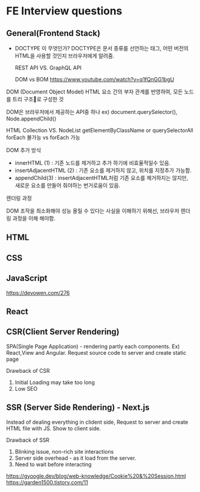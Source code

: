 # FE Interview questions

## General(Frontend Stack)

- DOCTYPE 이 무엇인가?
  DOCTYPE은 문서 종류를 선언하는 태그, 어떤 버전의 HTML을 사용할 것인지 브라우저에게 알려줌. <!DOCTYPE html>

  REST API VS. GraphQL API

  DOM vs BOM <https://www.youtube.com/watch?v=q1fQnGG1bgU>

DOM (Document Object Model)
HTML 요소 간의 부자 관계를 반영하여, 모든 노드를 트리 구조로 구성한 것

DOM은 브라우저에서 제공하는 API중 하나
ex) document.querySelector(), Node.appendChild()

HTML Collection VS. NodeList
getElementByClassName or querySelectorAll
forEach 불가능 vs forEach 가능

DOM 추가 방식

- innerHTML (1) : 기존 노드를 제거하고 추가 하기에 비효율적일수 있음.
- insertAdjacentHTML (2) : 기존 요소를 제거하지 않고, 위치를 지정추가 가능함.
- appendChild(3) : insertAdjacentHTML처럼 기존 요소를 제거하지는 않지만, 새로운 요소를 만들어 줘야하는 번거로움이 있음.

렌더링 과정

DOM 조작을 최소화해야 성능 올릴 수 있다는 사실을 이해하기 위해선, 브라우저 렌더링 과정을 이해 해야함.

## HTML

## CSS

## JavaScript

<https://devowen.com/276>

## React

## CSR(Client Server Rendering)

SPA(Single Page Application) - rendering partly each components. Ex) React,View and Angular.
Request source code to server and create static page

Drawback of CSR

1. Initial Loading may take too long
2. Low SEO

## SSR (Server Side Rendering) - Next.js

Instead of dealing everything in clident side, Request to server and create HTML file with JS.
Show to client side.

Drawback of SSR

1. Blinking issue, non-rich site interactions
2. Server side overhead - as it load from the server.
3. Need to wait before interacting

<https://gyoogle.dev/blog/web-knowledge/Cookie%20&%20Session.html>
<https://garden1500.tistory.com/11>

